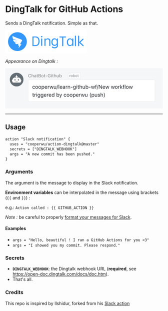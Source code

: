 # DingTalk for GitHub Actions

Sends a DingTalk notification. Simple as that.

![Dingtalk Logo](dingtalk-logo.png "Dingtalk Logo")

*Appearance on Dingtalk :*

![Dingtalk message](action-message.png "Dingtalk message")

<hr/>

## Usage

```hcl
action "Slack notification" {
  uses = "cooperwu/action-dingtalk@master"
  secrets = ["DINGTALK_WEBHOOK"]
  args = "A new commit has been pushed."
}
```

### Arguments

The argument is the message to display in the Slack notification.

**Environment variables** can be interpolated in the message using brackets (`{{` and `}}`) :

e.g.: `Action called : {{ GITHUB_ACTION }}`

*Note :* be careful to properly [format your messages for Slack](https://api.slack.com/docs/message-formatting).

#### Examples

* `args = "Hello, beautiful ! I ran a GitHub Actions for you <3"`
* `args = "I showed you my commit. Please respond."`

### Secrets

* **`DINGTALK_WEBHOOK`**: the Dingtalk webhook URL (**required**, see https://open-doc.dingtalk.com/docs/doc.htm).
* That's all.

### Credits

This repo is inspired by Ilshidur, forked from his [Slack action](https://github.com/Ilshidur/action-slack) 
